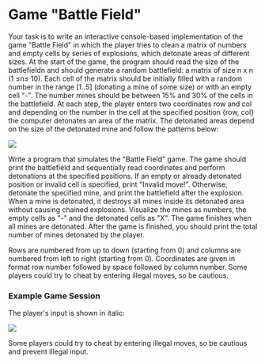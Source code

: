 Game "Battle Field"
====================================
Your task is to write an interactive console-based implementation of the game "Battle Field" in which the player tries to
clean a matrix of numbers and empty cells by series of explosions, which detonate areas of different sizes. 
At the start of the game, the program should read the size of the battlefieldn and should generate a random battlefield: 
a matrix of size n x n (1 ≤n≤ 10). Each cell of the matrix should be initially filled with a random number in the range 
[1..5\] (donating a mine of some size) or with an empty cell "-". The number mines should be between 15% and 30% of the 
cells in the battlefield. At each step, the player enters two coordinates row and col and depending on the number in 
the cell at the specified position {row, col} the computer detonates an area of the matrix. The detonated areas depend 
on the size of the detonated mine and follow the patterns below:

<img src="http://i.imgur.com/wzoNKJN.png?1"></img>

Write a program that simulates the "Battle Field" game. The game should print the battlefield and sequentially read 
coordinates and perform detonations at the specified positions. If an empty or already detonated position or invalid 
cell is specified, print "Invalid move!". Otherwise, detonate the specified mine, and print the battlefield after the 
explosion. When a mine is detonated, it destroys all mines inside its detonated area without causing chained explosions. 
Visualize the mines as numbers, the empty cells as "-" and the detonated cells as "X". The game finishes when all mines 
are detonated. After the game is finished, you should print the total number of mines detonated by the player.

Rows are numbered from up to down (starting from 0) and columns are numbered from left to right (starting from 0). Coordinates are given in format row number followed by space followed by column number. Some players could try to cheat by entering illegal moves, so be cautious.

### Example Game Session
The player's input is shown in italic:

<img src="http://i.imgur.com/TxeOHmp.png?1"></img>

Some players could try to cheat by entering illegal moves, so be cautious and prevent illegal input.


